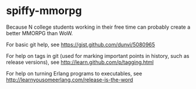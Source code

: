spiffy-mmorpg
=============

Because N college students working in their free time can probably
create a better MMORPG than WoW.

For basic git help, see
    https://gist.github.com/dunvi/5080965

For help on tags in git (used for marking important points in history,
such as release versions), see
    http://learn.github.com/p/tagging.html

For help on turning Erlang programs to executables, see
    http://learnyousomeerlang.com/release-is-the-word


